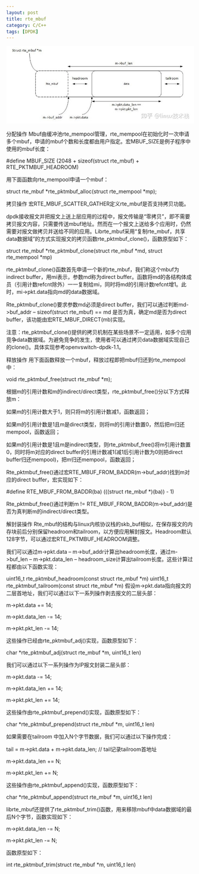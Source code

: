 ```yaml
---
layout: post
title: rte_mbuf
category: C/C++
tags: [DPDK]
---
```


![rte_mbuf 图片](https://github.com/lamdota2/lamdota2.github.io/blob/master/pictures/Struct-rte_mbuf.jpg "rte_mbuf")

分配操作
Mbuf由缓冲池rte_mempool管理，rte_mempool在初始化时一次申请多个mbuf，申请的mbuf个数和长度都由用户指定。宏MBUF_SIZE是例子程序中使用的mbuf长度：

#define MBUF_SIZE (2048 + sizeof(struct rte_mbuf) + RTE_PKTMBUF_HEADROOM)

用下面函数向rte_mempool申请一个mbuf：

struct rte_mbuf *rte_pktmbuf_alloc(struct rte_mempool *mp);

拷贝操作
宏RTE_MBUF_SCATTER_GATHER定义rte_mbuf是否支持拷贝功能。

dpdk接收报文并把报文上送上层应用的过程中，报文传输是“零拷贝”，即不需要拷贝报文内容，只需要传送mbuf地址。然而在一个报文上送给多个应用时，仍然需要对报文做拷贝并送给不同的应用。Librte_mbuf采用“复制rte_mbuf，共享data数据域”的方式实现报文的拷贝函数rte_pktmbuf_clone()，函数原型如下：

struct rte_mbuf *rte_pktmbuf_clone(struct rte_mbuf *md, struct rte_mempool *mp)

rte_pktmbuf_clone()函数首先申请一个新的rte_mbuf，我们称这个mbuf为indirect buffer，用mi表示，参数md称为direct buffer。函数将md的各结构体成员（引用计数refcnt除外）一一复制给mi，同时将md的引用计数refcnt增1。此时，mi->pkt.data指向md的data数据域。

Rte_pktmbuf_clone()要求参数md必须是direct buffer，我们可以通过判断md->buf_addr – sizeof(struct rte_mbuf) == md 是否为真，确定md是否为direct buffer，该功能由宏RTE_MBUF_DIRECT(mb)实现。

注意：rte_pktmbuf_clone()提供的拷贝机制在某些场景不一定适用，如多个应用竞争data数据域。为避免竞争的发生，使用者可以通过拷贝data数据域实现自己的clone()。具体实现参考openvswitch-dpdk-1.1。

释放操作
用下面函数释放一个mbuf，释放过程即把mbuf归还到rte_mempool中：

void rte_pktmbuf_free(struct rte_mbuf *m);

根据m的引用计数和m的indirect/direct类型，rte_pktmbuf_free()分以下方式释放m：

如果m的引用计数大于1，则只将m的引用计数减1，函数返回；

如果m的引用计数是1且m是direct类型，则将m的引用计数置0，然后把m归还mempool，函数返回；

如果m的引用计数是1且m是indirect类型，则rte_pktmbuf_free()将m引用计数置0，同时将m对应的direct buffer的引用计数减1(减1后引用计数为0则把direct buffer归还mempool)，把m归还mempool，函数返回；



Rte_pktmbuf_free()通过宏RTE_MBUF_FROM_BADDR(m->buf_addr)找到m对应的direct buffer，宏实现如下：

#define RTE_MBUF_FROM_BADDR(ba) (((struct rte_mbuf *)(ba)) - 1)

Rte_pktmbuf_free()通过判断m != RTE_MBUF_FROM_BADDR(m->buf_addr)是否为真判断m的indirect/direct类型。

解封装操作
Rte_mbuf的结构与linux内核协议栈的skb_buf相似，在保存报文的内存块前后分别保留headroom和tailroom，以方便应用解封报文。Headroom默认128字节，可以通过宏RTE_PKTMBUF_HEADROOM调整。

我们可以通过m->pkt.data – m->buf_addr计算出headroom长度，通过m->buf_len – m->pkt.data_len – headroom_size计算出tailroom长度。这些计算过程都由以下函数实现：

uint16_t rte_pktmbuf_headroom(const struct rte_mbuf *m)
uint16_t rte_pktmbuf_tailroom(const struct rte_mbuf *m)
假设m->pkt.data指向报文的二层首地址，我们可以通过以下一系列操作剥去报文的二层头部：

m->pkt.data += 14;

m->pkt.data_len -= 14;

m->pkt.pkt_len -= 14;

这些操作已经由rte_pktmbuf_adj()实现，函数原型如下：

char *rte_pktmbuf_adj(struct rte_mbuf *m, uint16_t len)



我们可以通过以下一系列操作为IP报文封装二层头部：

m->pkt.data -= 14;

m->pkt.data_len += 14;

m->pkt.pkt_len += 14;

这些操作由rte_pktmbuf_prepend()实现，函数原型如下：

char *rte_pktmbuf_prepend(struct rte_mbuf *m, uint16_t len)



如果需要在tailroom 中加入N个字节数据，我们可以通过以下操作完成：

tail = m->pkt.data + m->pkt.data_len; // tail记录tailroom首地址

m->pkt.data_len += N;

m->pkt.pkt_len += N;

这些操作由rte_pktmbuf_append()实现，函数原型如下：

char *rte_pktmbuf_append(struct rte_mbuf *m, uint16_t len)



librte_mbuf还提供了rte_pktmbuf_trim()函数，用来移除mbuf中data数据域的最后N个字节，函数实现如下：

m->pkt.data_len -= N;

m->pkt.pkt_len -= N;

函数原型如下：

int rte_pktmbuf_trim(struct rte_mbuf *m, uint16_t len)